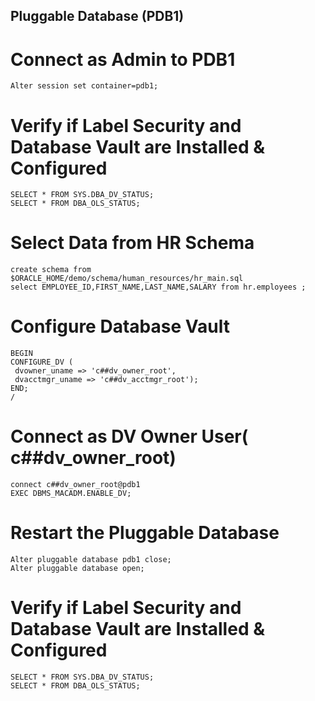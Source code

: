 ## Pluggable Database (PDB1) 

# Connect as Admin to PDB1
```
Alter session set container=pdb1;
```
# Verify if Label Security and Database Vault are Installed & Configured
```
SELECT * FROM SYS.DBA_DV_STATUS;
SELECT * FROM DBA_OLS_STATUS;
```
# Select Data from HR Schema
```
create schema from $ORACLE_HOME/demo/schema/human_resources/hr_main.sql
select EMPLOYEE_ID,FIRST_NAME,LAST_NAME,SALARY from hr.employees ;
```
# Configure Database Vault
```
BEGIN
CONFIGURE_DV (
 dvowner_uname => 'c##dv_owner_root',
 dvacctmgr_uname => 'c##dv_acctmgr_root');
END;
/
```
# Connect as DV Owner User( c##dv_owner_root)
```
connect c##dv_owner_root@pdb1
EXEC DBMS_MACADM.ENABLE_DV;
```
# Restart the Pluggable Database 
```
Alter pluggable database pdb1 close;
Alter pluggable database open;
```
# Verify if Label Security and Database Vault are Installed & Configured
```
SELECT * FROM SYS.DBA_DV_STATUS;
SELECT * FROM DBA_OLS_STATUS;
```






